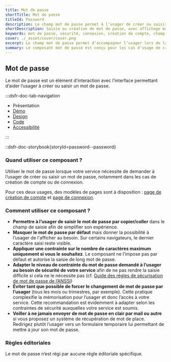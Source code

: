 ```yaml
---
title: Mot de passe
shortTitle: Mot de passe
titleId: Password
description: Le champ mot de passe permet à l’usager de créer ou saisir un mot de passe lors d’une connexion ou d’une création de compte, avec des règles de sécurité adaptées à chaque usage.
shortDescription: Saisie ou création de mot de passe, avec affichage masqué et recommandations de sécurité.
keywords: mot de passe, sécurité, connexion, création de compte, champ, saisie, formulaire, visibilité, ANSSI, DSFR
cover: ./_asset/cover/cover.png
excerpt: Le champ mot de passe permet d’accompagner l’usager lors de la création ou la saisie d’un mot de passe, avec affichage masqué, retour d’erreur et règles de sécurité.
summary: Le composant mot de passe est conçu pour les cas d’usage de création de compte ou de connexion. Il propose une saisie masquée par défaut avec la possibilité d’afficher le contenu saisi, une gestion des erreurs en cas de non-conformité aux règles de sécurité, ainsi que des textes d’accompagnement dynamiques. Ce composant respecte les recommandations de l’ANSSI et s’intègre au sein des pages d’authentification du DSFR.
---
```


## Mot de passe

Le mot de passe est un élément d’interaction avec l’interface permettant d’aider l’usager à créer ou saisir un mot de passe.

:::dsfr-doc-tab-navigation

- Présentation
- [Démo](./demo/index.md)
- [Design](./design/index.md)
- [Code](./code/index.md)
- [Accessibilité](./accessibility/index.md)

:::

::dsfr-doc-storybook{storyId=password--password}

### Quand utiliser ce composant ?

Utiliser le mot de passe lorsque votre service nécessite de demander à l’usager de créer ou saisir un mot de passe, notamment dans les cas de création de compte ou de connexion.

Pour ces deux usages, des modèles de pages sont à disposition : [page de création de compte](../../../../layout/page/register/_part/doc/index.md) et [page de connexion](../../../../layout/page/login/_part/doc/index.md).

### Comment utiliser ce composant ?

- **Permettre à l’usager de saisir le mot de passe par copier/coller** dans le champ de saisie afin de simplifier son expérience.
- **Masquer le mot de passe par défaut** mais donner la possibilité à l’usager de l'afficher au besoin. Sur certains navigateurs, le dernier caractère saisi reste visible.
- **Appliquer une contrainte sur le nombre de caractères maximum uniquement si vous le souhaitez**. Le composant ne l’impose pas par défaut et autorise la saisie de long mot de passe.
- **Adapter le niveau de contrainte du mot de passe demandé à l’usager au besoin de sécurité de votre service** afin de ne pas rendre la saisie difficile si cela ne le nécessite pas (cf. [Guide des règles de sécurisation de mot de passe de l’ANSSI](https://www.ssi.gouv.fr/guide/mot-de-passe/))
- **Éviter tant que possible de forcer le changement de mot de passe par l’usager** (tous les mois ou trimestres, par exemple). Cette pratique complexifie la mémorisation pour l’usager et donc l’accès à votre service. Cette recommandation est évidemment à adapter selon les contraintes de sécurité auxquelles votre service est soumis.
- **Veiller à ne jamais envoyer de mot de passe en clair par mail ou autre** si vous proposez un système de récupération de mot de place. Redirigez plutôt l’usager vers un formulaire temporaire lui permettant de mettre à jour son mot de passe.

### Règles éditoriales

Le mot de passe n’est régi par aucune règle éditoriale spécifique.


